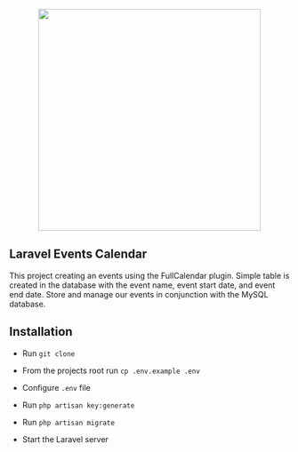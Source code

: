 <p align="center"><a href="https://laravel.com" target="_blank"><img src="https://raw.githubusercontent.com/laravel/art/master/logo-lockup/5%20SVG/2%20CMYK/1%20Full%20Color/laravel-logolockup-cmyk-red.svg" width="400"></a></p>

## Laravel Events Calendar

This project creating an events using the FullCalendar plugin. Simple table is created in the database with the event name, event start date, and event end date. Store and manage our events in conjunction with the MySQL database.

## Installation

* Run `git clone`

* From the projects root run `cp .env.example .env`

* Configure `.env` file

* Run `php artisan key:generate`

* Run `php artisan migrate`

* Start the Laravel server